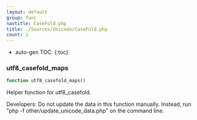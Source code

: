 ```yaml
---
layout: default
group: func
navtitle: CaseFold.php
title: ./Sources/Unicode/CaseFold.php
count: 1
---
```

* auto-gen TOC:
{:toc}
### utf8_casefold_maps

```php
function utf8_casefold_maps()
```
Helper function for utf8_casefold.

Developers: Do not update the data in this function manually. Instead,
run "php -f other/update_unicode_data.php" on the command line.

